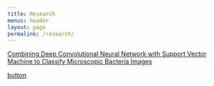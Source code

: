```yaml
---
title: Research
menus: header
layout: page
permalink: /research/
---
```



[Combining Deep Convolutional Neural Network with Support Vector Machine to Classify Microscopic Bacteria Images](https://jahidme.github.io/research/paper2018-1.md/)

<div markdown="0"><a href="https://jahidme.github.io/ml_basic-ml_landscape/" class="btn btn-info">button</a></div>
